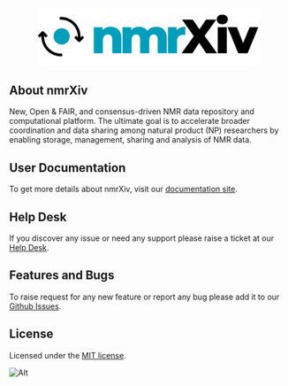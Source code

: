 <p align="center"><a href="https://dev.nmrxiv.org" target="_blank"><img src="/public/img/logo.svg" width="400"></a></p>

## About nmrXiv

New, Open & FAIR, and consensus-driven NMR data repository and computational platform. The ultimate goal is to accelerate broader coordination and data sharing among natural product (NP) researchers by enabling storage, management, sharing and analysis of NMR data.

## User Documentation

To get more details about nmrXiv, visit our [documentation site](https://docs.nmrxiv.org/).

## Help Desk

If you discover any issue or need any support please raise a ticket at our [Help Desk](https://helpdesk.nfdi4chem.de/).

## Features and Bugs

To raise request for any new feature or report any bug please add it to our [Github Issues](https://github.com/NFDI4Chem/nmrxiv/issues).

## License

Licensed under the [MIT license](https://opensource.org/licenses/MIT).

![Alt](https://repobeats.axiom.co/api/embed/5c87933e128e7f9b2a73abba45104de51b4c7b4c.svg "Repobeats analytics image")